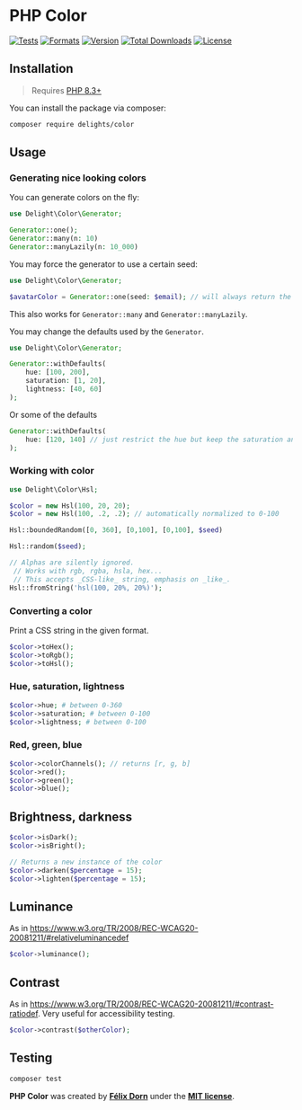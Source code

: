 # PHP Color

[![Tests](https://github.com/felixdorn/php-color/actions/workflows/tests.yml/badge.svg?branch=master)](https://github.com/felixdorn/php-color/actions/workflows/tests.yml)
[![Formats](https://github.com/felixdorn/php-color/actions/workflows/formats.yml/badge.svg?branch=master)](https://github.com/felixdorn/php-color/actions/workflows/formats.yml)
[![Version](https://poser.pugx.org/delights/color/version)](https://packagist.org/packages/delights/color)
[![Total Downloads](https://poser.pugx.org/delights/color/downloads)](https://packagist.org/packages/delights/color)
[![License](https://poser.pugx.org/delights/color/license)](https://packagist.org/packages/delights/color)

## Installation

> Requires [PHP 8.3+](https://php.net/releases)

You can install the package via composer:

```bash
composer require delights/color
```

## Usage

### Generating nice looking colors

You can generate colors on the fly:

```php
use Delight\Color\Generator;

Generator::one();
Generator::many(n: 10)
Generator::manyLazily(n: 10_000)
```

You may force the generator to use a certain seed:

```php
use Delight\Color\Generator;

$avatarColor = Generator::one(seed: $email); // will always return the same color for the given seed.
```

This also works for `Generator::many` and `Generator::manyLazily`.


You may change the defaults used by the `Generator`.

```php
use Delight\Color\Generator;

Generator::withDefaults(
    hue: [100, 200],
    saturation: [1, 20],
    lightness: [40, 60]
);
```

Or some of the defaults
```php
Generator::withDefaults(
    hue: [120, 140] // just restrict the hue but keep the saturation and lightness settings
);
```

### Working with color

```php
use Delight\Color\Hsl;

$color = new Hsl(100, 20, 20);
$color = new Hsl(100, .2, .2); // automatically normalized to 0-100

Hsl::boundedRandom([0, 360], [0,100], [0,100], $seed)

Hsl::random($seed);

// Alphas are silently ignored.
 // Works with rgb, rgba, hsla, hex...
 // This accepts _CSS-like_ string, emphasis on _like_.
Hsl::fromString('hsl(100, 20%, 20%)');
```

### Converting a color

Print a CSS string in the given format.

```php
$color->toHex();
$color->toRgb();
$color->toHsl();
```

###  Hue, saturation, lightness

```php
$color->hue; # between 0-360
$color->saturation; # between 0-100
$color->lightness; # between 0-100
```

### Red, green, blue

```php
$color->colorChannels(); // returns [r, g, b]
$color->red();
$color->green();
$color->blue();
```

## Brightness, darkness

```php
$color->isDark();
$color->isBright();

// Returns a new instance of the color
$color->darken($percentage = 15);
$color->lighten($percentage = 15);
```

## Luminance

As in <https://www.w3.org/TR/2008/REC-WCAG20-20081211/#relativeluminancedef>

```php
$color->luminance();
```

## Contrast
As in <https://www.w3.org/TR/2008/REC-WCAG20-20081211/#contrast-ratiodef>. Very useful for accessibility testing.
```php
$color->contrast($otherColor);
```

## Testing

```bash
composer test
```

**PHP Color** was created by **[Félix Dorn](https://twitter.com/afelixdorn)** under
the **[MIT license](https://opensource.org/licenses/MIT)**.
